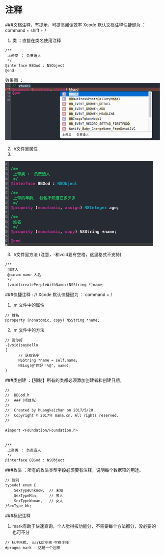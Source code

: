 # 注释

###文档注释，有提示，可提高阅读效率
    Xcode 默认文档注释快捷键为 ： command + shift + /
    
1. 类 ：直接在类名使用注释
```objc
/**
 上帝类 ： 负责造人
 */
@interface BBGod : NSObject
@end
```
效果图 ： 
![](类名注释.png)

2. .h文件里属性
3. 
![](h属性注释.png)

3. .h文件里方法 (注意，-和void要有空格，这里格式不支持)
```objc
/**
 创建人
 @param name 人名
 */
-(void)createPerpleWithName:(NSString *)name;
```

###快捷注释 : //
    Xcode 默认快捷键为 ： command + /
    
1. .m 文件中的属性
```objc
// 姓名
@property (nonatomic, copy) NSString *name;
```
2. .m 文件中的方法
```objc
// 说你好
-(void)sayHello
{
      // 获取名字
      NSString *name = self.name;
      NSLog(@"你好！%@", name);
}
```

###类创建 ：【强制】所有的类都必须添加创建者和创建日期。
```objc
//
//  BBGod.h
//  ###（项目名）
//
//  Created by huangkaizhan on 2017/5/28.
//  Copyright © 2017年 mama.cn. All rights reserved.
//

#import <Foundation/Foundation.h>


/**
 上帝类 ： 负责造人
 */
@interface BBGod : NSObject
```

###枚举 ：所有的枚举类型字段必须要有注释，说明每个数据项的用途。
```objc
// 性别
typedef enum {
    SexTypeUnknow,  // 未知
    SexTypeMan,     // 男人
    SexTypeWoman,   // 女人
}SexType_bb;
```

###标记注释
1. mark有助于快速查询，个人觉得按功能分，不需要每个方法都分，没必要的也可不分
```objc
// 标准格式， mark后空格-空格注释
#pragma mark - 这是一个注释
```